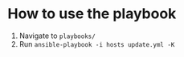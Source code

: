 # How to use the playbook

1. Navigate to `playbooks/`
2. Run `ansible-playbook -i hosts update.yml -K`
